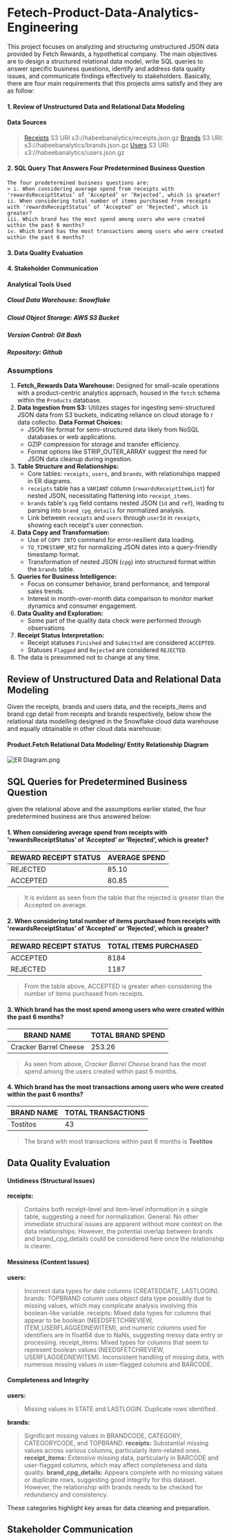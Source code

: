 # Fetech-Product-Data-Analytics-Engineering

This project focuses on analyzing and structuring unstructured JSON data provided by Fetch Rewards, a hypothetical company. The main objectives are to design a structured relational data model, write SQL queries to answer specific business questions, identify and address data quality issues, and communicate findings effectively to stakeholders. Basically, there are four main requirements that this projects aims satisfy and they are as follow:

#### 1. Review of Unstructured Data and Relational Data Modeling
 
 #### Data Sources
 > [Receipts](https://habeebanalytics.s3.eu-north-1.amazonaws.com/receipts.json.gz)
  S3 URI s3://habeebanalytics/receipts.json.gz
 > [Brands](https://habeebanalytics.s3.eu-north-1.amazonaws.com/brands.json.gz)
  S3 URI: s3://habeebanalytics/brands.json.gz
 > [Users](https://habeebanalytics.s3.eu-north-1.amazonaws.com/users.json.gz)
  S3 URI: s3://habeebanalytics/users.json.gz

#### 2. SQL Query That Answers Four Predetermined Business Question
    The four predetermined business questions are:
    > i. When considering average spend from receipts with 'rewardsReceiptStatus’ of ‘Accepted’ or ‘Rejected’, which is greater?
    ii. When considering total number of items purchased from receipts with 'rewardsReceiptStatus’ of ‘Accepted’ or ‘Rejected’, which is greater? 
    iii. Which brand has the most spend among users who were created within the past 6 months?
    iv. Which brand has the most transactions among users who were created within the past 6 months?
   
#### 3. Data Quality Evaluation
#### 4. Stakeholder Communication
   
#### Analytical Tools Used

##### Cloud Data Warehouse: Snowflake
##### Cloud Object Storage: AWS S3 Bucket
##### Version Control: Git Bash
##### Repository: Github

### Assumptions

1. **Fetch_Rewards Data Warehouse:** Designed for small-scale operations with a product-centric analytics approach, housed in the `fetch` schema within the `Products` database.
2. **Data Ingestion from S3:** Utilizes stages for ingesting semi-structured JSON data from S3 buckets, indicating reliance on cloud storage fo r data collectio. **Data Format Choices:** 
   - JSON file format for semi-structured data likely from NoSQL databases or web applications.
   - GZIP compression for storage and transfer efficiency.
   - Format options like STRIP_OUTER_ARRAY suggest the need for JSON data cleanup during ingestion.
4. **Table Structure and Relationships:** 
   - Core tables: `receipts`, `users`, and `brands`, with relationships mapped in ER diagrams.
   - `receipts` table has a `VARIANT` column (`rewardsReceiptItemList`) for nested JSON, necessitating flattening into `receipt_items`.
   - `brands` table's `cpg` field contains nested JSON (`id` and `ref`), leading to parsing into `brand_cpg_details` for normalized analysis.
   - Link between `receipts` and `users` through `userId` in `receipts`, showing each receipt's user connection.
5. **Data Copy and Transformation:** 
   - Use of `COPY INTO` command for error-resilient data loading.
   - `TO_TIMESTAMP_NTZ` for normalizing JSON dates into a query-friendly timestamp format.
   - Transformation of nested JSON (`cpg`) into structured format within the `brands` table.
6. **Queries for Business Intelligence:** 
   - Focus on consumer behavior, brand performance, and temporal sales trends.
   - Interest in month-over-month data comparison to monitor market dynamics and consumer engagement.
7. **Data Quality and Exploration:** 
   - Some part of the quality data check were performed through observations
8. **Receipt Status Interpretation:** 
   - Receipt statuses `Finished` and `Submitted` are considered `ACCEPTED`.
   - Statuses `Flagged` and `Rejected` are considered `REJECTED`.
9.  The data is presummed not to change at any time.

## Review of Unstructured Data and Relational Data Modeling
Given the receipts, brands and users data, and the receipts_items and brand cgp detail from receipts and brands respectively, below show the relational data modelling designed in the Snowflake cloud data warehouse and equally obtainable in other cloud data warehouse:

#### Product.Fetch Relational Data Modeling/ Entity Relationship Diagram

![ER Diagram.png](https://github.com/halbeeb/Fetch-Product-Data-Analytics-Engineering/blob/main/ER%20Diagram.png)

## SQL Queries for Predetermined Business Question

given the relational above and the assumptions earlier stated, the four predetermined business are thus answered below:

#### 1. When considering average spend from receipts with 'rewardsReceiptStatus’ of ‘Accepted’ or ‘Rejected’, which is greater?

REWARD RECEIPT STATUS  | AVERAGE SPEND
-----------------------|-----------------------
REJECTED | 85.10
ACCEPTED | 80.85

> It is evident as seen from the table that the rejected is greater than the Accepted on average.


#### 2. When considering total number of items purchased from receipts with 'rewardsReceiptStatus’ of ‘Accepted’ or ‘Rejected’, which is greater?

REWARD RECEIPT STATUS  | TOTAL ITEMS PURCHASED
-----------------------|-----------------------
ACCEPTED | 8184
REJECTED | 1187
              
> From the table above, ACCEPTED is greater when considering the number of items purchased from receipts.

#### 3. Which brand has the most spend among users who were created within the past 6 months?


BRAND NAME            | TOTAL BRAND SPEND
----------------------|---------------------
Cracker Barrel Cheese | 253.26

> As seen from above, *Cracker Barrel Cheese* brand has the most spend among the users created within past 6 months.


#### 4. Which brand has the most transactions among users who were created within the past 6 months?

BRAND NAME            | TOTAL TRANSACTIONS
----------------------|---------------------
Tostitos              | 43

> The brand with most transactions within past 6 months is **Tostitos**


## Data Quality Evaluation

#### Untidiness (Structural Issues)

**receipts:**
> Contains both receipt-level and item-level information in a single table, suggesting a need for normalization.
General:
> No other immediate structural issues are apparent without more context on the data relationships. However, the potential overlap between brands and brand_cpg_details could be considered here once the relationship is clearer.

#### Messiness (Content Issues)

**users:**
>Incorrect data types for date columns (CREATEDDATE, LASTLOGIN).
brands:
>TOPBRAND column uses object data type possibly due to missing values, which may complicate analysis involving this boolean-like variable.
receipts:
> Mixed data types for columns that appear to be boolean (NEEDSFETCHREVIEW, ITEM_USERFLAGGEDNEWITEM), and numeric columns used for identifiers are in float64 due to NaNs, suggesting messy data entry or processing.
receipt_items:
> Mixed types for columns that seem to represent boolean values (NEEDSFETCHREVIEW, USERFLAGGEDNEWITEM).
> Inconsistent handling of missing data, with numerous missing values in user-flagged columns and BARCODE.

#### Completeness and Integrity

**users:**
> Missing values in STATE and LASTLOGIN.
> Duplicate rows identified.

**brands:**
> Significant missing values in BRANDCODE, CATEGORY, CATEGORYCODE, and TOPBRAND.
**receipts:**
> Substantial missing values across various columns, particularly item-related ones.
**receipt_items:**
> Extensive missing data, particularly in BARCODE and user-flagged columns, which may affect completeness and data quality.
**brand_cpg_details:**
>Appears complete with no missing values or duplicate rows, suggesting good integrity for this dataset. However, the relationship with brands needs to be checked for redundancy and consistency.

These categories highlight key areas for data cleaning and preparation. 

## Stakeholder Communication
